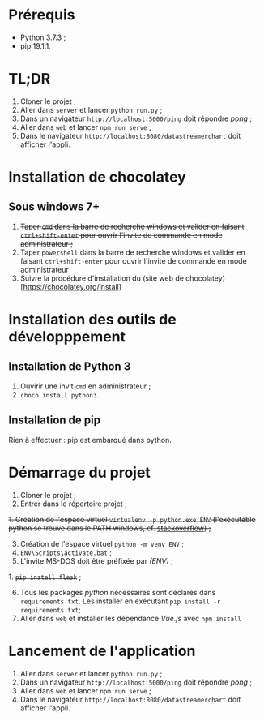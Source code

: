# Prérequis
 - Python 3.7.3 ;
 - pip 19.1.1.

# TL;DR
1. Cloner le projet ;
1. Aller dans `server` et lancer `python run.py` ;
1. Dans un navigateur `http://localhost:5000/ping` doit répondre *pong* ;
1. Aller dans `web` et lancer `npm run serve` ;
1. Dans le navigateur `http://localhost:8080/datastreamerchart` doit afficher l'appli.

# Installation de chocolatey

## Sous windows 7+
1. ~~Taper `cmd` dans la barre de recherche windows et valider en faisant `ctrl+shift-enter` pour ouvrir l'invite de commande en mode administrateur ;~~
1. Taper `powershell` dans la barre de recherche windows et valider en faisant `ctrl+shift-enter` pour ouvrir l'invite de commande en mode administrateur
1. Suivre la procédure d'installation du (site web de chocolatey)[https://chocolatey.org/install]

# Installation des outils de développpement

## Installation de Python 3
1. Ouvirir une invit `cmd` en administrateur ;
1. `choco install python3`.

## Installation de pip
Rien à effectuer : pip est embarqué dans python.


# Démarrage du projet
1. Cloner le projet ;
1. Entrer dans le répertoire projet ;

~~1. Création de l'espace virtuel `virtualenv -p python.exe ENV` (l'exécutable python se trouve dans le PATH windows, cf. [stackoverflow](https://stackoverflow.com/questions/47369737/the-path-python3-from-python-python3-does-not-exist-error)) ;~~

3. Création de l'espace virtuel `python -m venv ENV` ;
1. `ENV\Scripts\activate.bat` ;
1. L'invite MS-DOS doit être préfixée par *(ENV)* ;

~~1. `pip install flask` ;~~

6. Tous les packages *python* nécessaires sont déclarés dans `requirements.txt`. Les installer en exécutant `pip install -r requirements.txt`;
1. Aller dans `web` et installer les dépendance *Vue.js* avec `npm install`

# Lancement de l'application
1. Aller dans `server` et lancer `python run.py` ;
1. Dans un navigateur `http://localhost:5000/ping` doit répondre *pong* ;
1. Aller dans `web` et lancer `npm run serve` ;
1. Dans le navigateur `http://localhost:8080/datastreamerchart` doit afficher l'appli.



